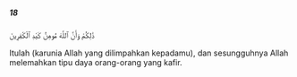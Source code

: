 ##### 18

<span class="ayah">ذَٰلِكُمْ وَأَنَّ ٱللَّهَ مُوهِنُ كَيْدِ ٱلْكَٰفِرِينَ</span>

<span class="ayah_translation">Itulah (karunia Allah yang dilimpahkan kepadamu), dan sesungguhnya Allah melemahkan tipu daya orang-orang yang kafir.</span>
